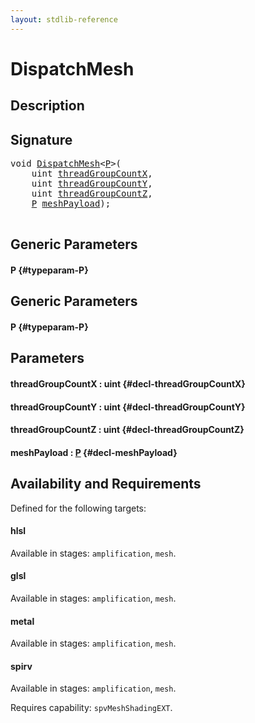 ```yaml
---
layout: stdlib-reference
---
```


# DispatchMesh

## Description





## Signature 

<pre>
void <a href="/stdlib-reference/global-decls/DispatchMesh">DispatchMesh</a>&lt;<a href="/stdlib-reference/global-decls/DispatchMesh#typeparam-P" class="code_type">P</a>&gt;(
    uint <a href="/stdlib-reference/global-decls/DispatchMesh#decl-threadGroupCountX" class="code_param">threadGroupCountX</a>,
    uint <a href="/stdlib-reference/global-decls/DispatchMesh#decl-threadGroupCountY" class="code_param">threadGroupCountY</a>,
    uint <a href="/stdlib-reference/global-decls/DispatchMesh#decl-threadGroupCountZ" class="code_param">threadGroupCountZ</a>,
    <a href="/stdlib-reference/global-decls/DispatchMesh#typeparam-P" class="code_type">P</a> <a href="/stdlib-reference/global-decls/DispatchMesh#decl-meshPayload" class="code_param">meshPayload</a>);

</pre>

## Generic Parameters

#### P {#typeparam-P}

## Generic Parameters

#### P {#typeparam-P}

## Parameters

#### threadGroupCountX  : uint {#decl-threadGroupCountX}
#### threadGroupCountY  : uint {#decl-threadGroupCountY}
#### threadGroupCountZ  : uint {#decl-threadGroupCountZ}
#### meshPayload  : [P](/stdlib-reference/global-decls/DispatchMesh#typeparam-P) {#decl-meshPayload}

## Availability and Requirements

Defined for the following targets:

#### hlsl
Available in stages: `amplification`, `mesh`.

#### glsl
Available in stages: `amplification`, `mesh`.

#### metal
Available in stages: `amplification`, `mesh`.

#### spirv
Available in stages: `amplification`, `mesh`.

Requires capability: `spvMeshShadingEXT`.


